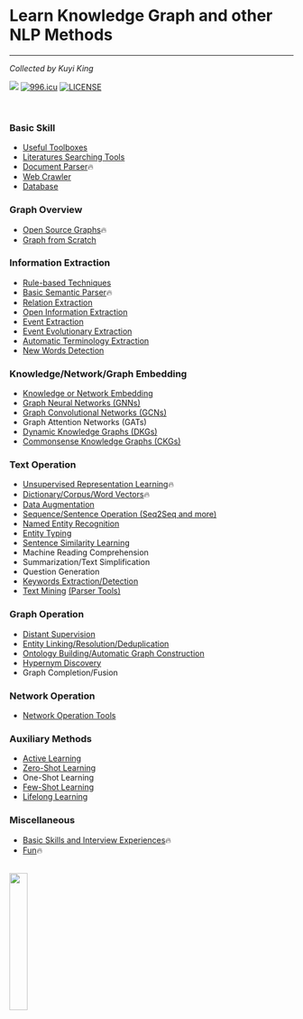 # Learn Knowledge Graph and other NLP Methods
---
*Collected by Kuyi King*

[![](https://jaywcjlove.github.io/sb/ico/awesome.svg)](#)
[![996.icu](https://img.shields.io/badge/link-996.icu-red.svg)](https://996.icu)
[![LICENSE](https://img.shields.io/badge/license-Anti%20996-blue.svg)](https://github.com/996icu/996.ICU/blob/master/LICENSE)

<br>

### Basic Skill
  * [Useful Toolboxes](https://github.com/Schlampig/Knowledge_Graph_Wander/blob/master/content/Useful_Toolboxes.md)
  * [Literatures Searching Tools](https://github.com/Schlampig/Knowledge_Graph_Wander/blob/master/content/Literatures_Searching_Tools.md)
  * [Document Parser](https://github.com/Schlampig/Knowledge_Graph_Wander/blob/master/content/Document_Parser.md):fire:
  * [Web Crawler](https://github.com/Schlampig/Knowledge_Graph_Wander/blob/master/content/Web_Crawler.md) 
  * [Database](https://github.com/Schlampig/Knowledge_Graph_Wander/blob/master/content/Database.md)
 
### Graph Overview
  * [Open Source Graphs](https://github.com/Schlampig/Knowledge_Graph_Wander/blob/master/content/Open_Source_Graphs.md):fire:
  * [Graph from Scratch](https://github.com/Schlampig/Knowledge_Graph_Wander/blob/master/content/Graph_from_Scratch.md)

### Information Extraction
  * [Rule-based Techniques](https://github.com/Schlampig/Knowledge_Graph_Wander/blob/master/content/Rule_based_Techniques.md)
  * [Basic Semantic Parser](https://github.com/Schlampig/Knowledge_Graph_Wander/blob/master/content/Parser.md):fire:
  * [Relation Extraction](https://github.com/Schlampig/Knowledge_Graph_Wander/blob/master/content/Relation_Extraction.md)
  * [Open Information Extraction](https://github.com/Schlampig/Knowledge_Graph_Wander/blob/master/content/Open_Information_Extraction.md)
  * [Event Extraction](https://github.com/Schlampig/Knowledge_Graph_Wander/blob/master/content/Event_Extraction.md)
  * [Event Evolutionary Extraction](https://github.com/Schlampig/Knowledge_Graph_Wander/blob/master/content/Event_Evolutionary_Extraction.md)
  * [Automatic Terminology Extraction](https://github.com/Schlampig/Knowledge_Graph_Wander/blob/master/content/Automatic_Terminology_Extraction.md)
  * [New Words Detection](https://github.com/Schlampig/Knowledge_Graph_Wander/blob/master/content/New_Words_Detection.md)

### Knowledge/Network/Graph Embedding
  * [Knowledge or Network Embedding](https://github.com/Schlampig/Knowledge_Graph_Wander/blob/master/content/Knowledge_or_Network_Embedding.md)
  * [Graph Neural Networks (GNNs)](https://github.com/Schlampig/Knowledge_Graph_Wander/blob/master/content/GNN.md)
  * [Graph Convolutional Networks (GCNs)](https://github.com/Schlampig/Knowledge_Graph_Wander/blob/master/content/GCN.md)
  * Graph Attention Networks (GATs)
  * [Dynamic Knowledge Graphs (DKGs)](https://github.com/Schlampig/Knowledge_Graph_Wander/blob/master/content/DKG.md)
  * [Commonsense Knowledge Graphs (CKGs)](https://github.com/Schlampig/Knowledge_Graph_Wander/blob/master/content/CKG.md)

### Text Operation
  * [Unsupervised Representation Learning](https://github.com/Schlampig/Knowledge_Graph_Wander/blob/master/content/Unsupervised_Representation_Learning.md):fire:
  * [Dictionary/Corpus/Word Vectors](https://github.com/Schlampig/Knowledge_Graph_Wander/blob/master/content/Dictionary.md):fire:
  * [Data Augmentation](https://github.com/Schlampig/Knowledge_Graph_Wander/blob/master/content/Data_Augment.md)
  * [Sequence/Sentence Operation (Seq2Seq and more)](https://github.com/Schlampig/Knowledge_Graph_Wander/blob/master/content/Seq_to_seq.md)
  * [Named Entity Recognition](https://github.com/Schlampig/Knowledge_Graph_Wander/blob/master/content/Named_Entity_Recognition.md)
  * [Entity Typing](https://github.com/Schlampig/Knowledge_Graph_Wander/blob/master/content/Entity_Typing.md)
  * [Sentence Similarity Learning](https://github.com/Schlampig/Knowledge_Graph_Wander/blob/master/content/Sentence_Matching.md)
  * Machine Reading Comprehension
  * Summarization/Text Simplification
  * Question Generation
  * [Keywords Extraction/Detection](https://github.com/Schlampig/Knowledge_Graph_Wander/blob/master/content/Keywords_Extraction.md)
  * [Text Mining](https://github.com/Schlampig/Knowledge_Graph_Wander/blob/master/content/Text_Mining.md) [(Parser Tools)](https://github.com/Schlampig/Knowledge_Graph_Wander/blob/master/content/Parser.md)

### Graph Operation
  * [Distant Supervision](https://github.com/Schlampig/Knowledge_Graph_Wander/blob/master/content/Distant_Supervision.md)
  * [Entity Linking/Resolution/Deduplication](https://github.com/Schlampig/Knowledge_Graph_Wander/blob/master/content/Entity_Operation.md)
  * [Ontology Building/Automatic Graph Construction](https://github.com/Schlampig/Knowledge_Graph_Wander/blob/master/content/Ontology_Building.md)
  * [Hypernym Discovery](https://github.com/Schlampig/Knowledge_Graph_Wander/blob/master/content/Hypernym_Discovery.md)
  * Graph Completion/Fusion

### Network Operation
  * [Network Operation Tools](https://github.com/Schlampig/Knowledge_Graph_Wander/blob/master/content/Network_operation_tools.md)

### Auxiliary Methods
  * [Active Learning](https://github.com/Schlampig/Knowledge_Graph_Wander/blob/master/content/Active_Learning.md)
  * [Zero-Shot Learning](https://github.com/Schlampig/Knowledge_Graph_Wander/blob/master/content/Zero_Shot_Learning.md)
  * One-Shot Learning
  * [Few-Shot Learning](https://github.com/Schlampig/Knowledge_Graph_Wander/blob/master/content/Few_Shot_Learning.md)
  * [Lifelong Learning](https://github.com/Schlampig/Knowledge_Graph_Wander/blob/master/content/Lifelong_Learning.md)

### Miscellaneous
  * [Basic Skills and Interview Experiences](https://github.com/Schlampig/Knowledge_Graph_Wander/blob/master/content/Basic_and_Interview.md):fire:
  * [Fun](https://github.com/Schlampig/Knowledge_Graph_Wander/blob/master/content/Fun.md):fire:

<br>

<img src="https://github.com/Schlampig/Knowledge_Graph_Wander/blob/master/content/daily_ai_paper_view.png" height=25% width=25% />
